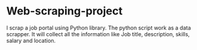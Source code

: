 # Web-scraping-project

I scrap a job portal using Python library. The python script work as a data scrapper. It will collect all the information like Job title, description, skills, salary and location.
